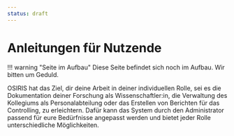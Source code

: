 ```yaml
---
status: draft
---
```


# Anleitungen für Nutzende


!!! warning "Seite im Aufbau"
    Diese Seite befindet sich noch im Aufbau. Wir bitten um Geduld.

OSIRIS hat das Ziel, dir deine Arbeit in deiner individuellen Rolle, sei es die Dokumentation deiner Forschung als Wissenschaftler:in, die Verwaltung des Kollegiums als Personalabteilung oder das Erstellen von Berichten für das Controlling, zu erleichtern. Dafür kann das System durch den Administrator passend für eure Bedürfnisse angepasst werden und bietet jeder Rolle unterschiedliche Möglichkeiten.  